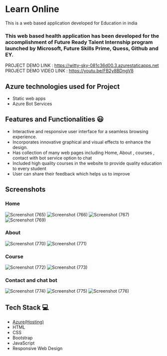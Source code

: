# Learn Online

This is a web based application developed for Education  in india

### This web based health application has been developed for the accomplishment of Future Ready Talent Internship program launched by Microsoft, Future Skills Prime, Quess, Github and EY.

PROJECT DEMO LINK :  https://witty-sky-081c36d00.3.azurestaticapps.net
PROJECT DEMO VIDEO LINK : https://youtu.be/FB2y8BDngV8

## Azure technologies used for Project
-   Static web apps
-   Azure Bot Services

## Features and Functionalities  😃
-  Interactive and responsive user interface for a seamless browsing experience.
-   Incorporates innovative graphical and visual effects to enhance the design.
-    Has collection of many web pages including Home, About , courses , contact with bot service option to chat
- Included high quality courses in the website to provide quality education to every student
- User can share their feedback which helps us to improve


## Screenshots
### Home
![Screenshot (765)](https://github.com/20a31a05g8/Project_FRT/assets/109865388/fcbfdc54-6ab6-49ae-bb11-e41d6b6877ef)
![Screenshot (766)](https://github.com/20a31a05g8/Project_FRT/assets/109865388/dc6e8bfb-e607-4be6-ace3-15d00d792753)
![Screenshot (767)](https://github.com/20a31a05g8/Project_FRT/assets/109865388/d27bbffe-4614-4be5-b68c-3bb13e2fda2a)
![Screenshot (769)](https://github.com/20a31a05g8/Project_FRT/assets/109865388/6c9c44f0-866f-4a7e-abd8-2d00231ef692)

### About

![Screenshot (770)](https://github.com/20a31a05g8/Project_FRT/assets/109865388/84bfac38-c3f7-47ee-a4bf-8ed8ff46bb1a)
![Screenshot (771)](https://github.com/20a31a05g8/Project_FRT/assets/109865388/ef8578ce-5016-478e-8a47-8015d4c261c9)

### Course
![Screenshot (772)](https://github.com/20a31a05g8/Project_FRT/assets/109865388/82b08f74-868a-4753-b15a-8601388f2a53)
![Screenshot (773)](https://github.com/20a31a05g8/Project_FRT/assets/109865388/26a05ace-9ded-4151-aa51-bea4d59ab554)

### Contact and chat bot
![Screenshot (774)](https://github.com/20a31a05g8/Project_FRT/assets/109865388/8f4af64f-1ea5-471a-b174-a84ba1e38cd5)
![Screenshot (775)](https://github.com/20a31a05g8/Project_FRT/assets/109865388/682fc56d-f734-434d-8574-d5d705549695)
![Screenshot (776)](https://github.com/20a31a05g8/Project_FRT/assets/109865388/19febba2-db43-41b2-a950-9d4b20306892)


## Tech Stack  💻
-   [Azure(Hosting)](https://azure.microsoft.com/en-in/features/azure-portal/)
-   HTML
-   CSS
-   Bootstrap
-   JavaScript
- Responsive Web Design

